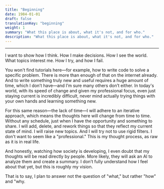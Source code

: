 ```yaml
---
title: "Beginning"
date: 1984-01-01
draft: false
translationKey: "beginning"
weight: 1
summary: "What this place is about, what it's not, and for who."
description: "What this place is about, what it's not, and for who."
---
```

---
I want to show how I think. How I make decisions. How I see the world. What topics interest me. How I try, and how I fail.

You won't find tutorials here—for example, how to write code to solve a specific problem. There is more than enough of that on the internet already. And to write something truly new and useful requires a huge amount of time, which I don’t have—and I’m sure many others don’t either. In today's world, with its speed of change and given my professional focus, even just staying current is incredibly difficult, never mind actually trying things with your own hands and learning something new.

For this same reason—the lack of time—I will adhere to an iterative approach, which means the thoughts here will change from time to time. Without any schedule, just when I have the opportunity and something to share. I will add, delete, and rework things so that they reflect my current state of mind. I will raise new topics. And I will try not to use rigid filters. I don't want to seem like a "professional." This is my thought process, as raw as it is in real life.

And honestly, watching how society is developing, I even doubt that my thoughts will be read directly by people. More likely, they will ask an AI to analyze them and create a summary. I don’t fully understand how I feel about that yet, but this is roughly my vision.

That is to say, I plan to answer not the question of "what," but rather "how" and "why.
